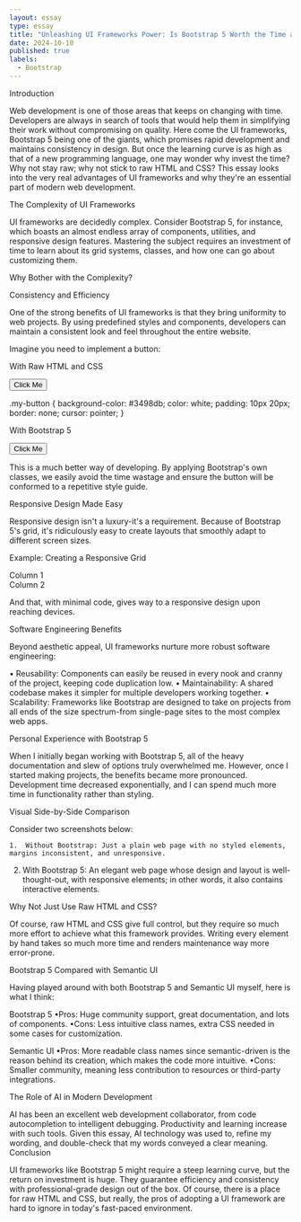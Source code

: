 ```yaml
---
layout: essay
type: essay
title: "Unleashing UI Frameworks Power: Is Bootstrap 5 Worth the Time and Effort Involved?"
date: 2024-10-10
published: true
labels:
  - Bootstrap
---
```


Introduction

Web development is one of those areas that keeps on changing with time. Developers are always in search of tools that would help them in simplifying their work without compromising on quality. Here come the UI frameworks, Bootstrap 5 being one of the giants, which promises rapid development and maintains consistency in design. But once the learning curve is as high as that of a new programming language, one may wonder why invest the time? Why not stay raw; why not stick to raw HTML and CSS? This essay looks into the very real advantages of UI frameworks and why they're an essential part of modern web development.

The Complexity of UI Frameworks

UI frameworks are decidedly complex. Consider Bootstrap 5, for instance, which boasts an almost endless array of components, utilities, and responsive design features. Mastering the subject requires an investment of time to learn about its grid systems, classes, and how one can go about customizing them.

Why Bother with the Complexity?

Consistency and Efficiency

One of the strong benefits of UI frameworks is that they bring uniformity to web projects. By using predefined styles and components, developers can maintain a consistent look and feel throughout the entire website.

Imagine you need to implement a button:

With Raw HTML and CSS

<button class="my-button">Click Me</button>

.my-button {
  background-color: #3498db;
  color: white;
  padding: 10px 20px;
  border: none;
  cursor: pointer;
}

With Bootstrap 5

<button class="btn btn-primary">Click Me</button>

This is a much better way of developing. By applying Bootstrap's own classes, we easily avoid the time wastage and ensure the button will be conformed to a repetitive style guide.

Responsive Design Made Easy

Responsive design isn't a luxury-it's a requirement. Because of Bootstrap 5's grid, it's ridiculously easy to create layouts that smoothly adapt to different screen sizes.

Example: Creating a Responsive Grid

<div class="container">
  <div class="row">
    <div class="col-md-6">Column 1</div>
    <div class="col-md-6">Column 2</div>
  </div>
</div>

And that, with minimal code, gives way to a responsive design upon reaching devices.

Software Engineering Benefits

Beyond aesthetic appeal, UI frameworks nurture more robust software engineering:

• Reusability: Components can easily be reused in every nook and cranny of the project, keeping code duplication low.
• Maintainability: A shared codebase makes it simpler for multiple developers working together.
• Scalability: Frameworks like Bootstrap are designed to take on projects from all ends of the size spectrum-from single-page sites to the most complex web apps.

Personal Experience with Bootstrap 5

When I initially began working with Bootstrap 5, all of the heavy documentation and slew of options truly overwhelmed me. However, once I started making projects, the benefits became more pronounced. Development time decreased exponentially, and I can spend much more time in functionality rather than styling.

Visual Side-by-Side Comparison

Consider two screenshots below:

	1.	Without Bootstrap: Just a plain web page with no styled elements, margins inconsistent, and unresponsive.
2. With Bootstrap 5: An elegant web page whose design and layout is well-thought-out, with responsive elements; in other words, it also contains interactive elements.

Why Not Just Use Raw HTML and CSS?

Of course, raw HTML and CSS give full control, but they require so much more effort to achieve what this framework provides. Writing every element by hand takes so much more time and renders maintenance way more error-prone.

Bootstrap 5 Compared with Semantic UI

Having played around with both Bootstrap 5 and Semantic UI myself, here is what I think:

Bootstrap 5
•Pros: Huge community support, great documentation, and lots of components.
•Cons: Less intuitive class names, extra CSS needed in some cases for customization.

Semantic UI
•Pros: More readable class names since semantic-driven is the reason behind its creation, which makes the code more intuitive.
•Cons: Smaller community, meaning less contribution to resources or third-party integrations.

The Role of AI in Modern Development

AI has been an excellent web development collaborator, from code autocompletion to intelligent debugging. Productivity and learning increase with such tools. Given this essay, AI technology was used to, refine my wording, and double-check that my words conveyed a clear meaning.
Conclusion

UI frameworks like Bootstrap 5 might require a steep learning curve, but the return on investment is huge. They guarantee efficiency and consistency with professional-grade design out of the box. Of course, there is a place for raw HTML and CSS, but really, the pros of adopting a UI framework are hard to ignore in today's fast-paced environment.
